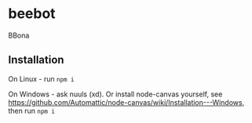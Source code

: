 # beebot
BBona

## Installation
On Linux - run `npm i`

On Windows - ask nuuls (xd).
Or install node-canvas yourself, see https://github.com/Automattic/node-canvas/wiki/Installation---Windows, then run `npm i`
